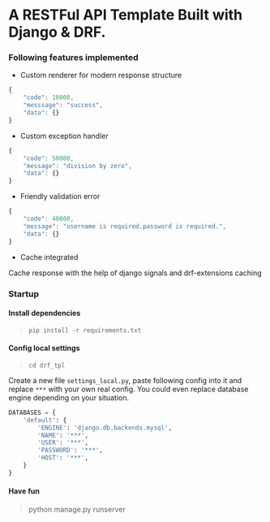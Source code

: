 # A RESTFul API Template Built with Django & DRF.


### Following features implemented

- Custom renderer for modern response structure
```javascript
{
    "code": 10000,
    "messsage": "success",
    "data": {}
}
```

- Custom exception handler
```javascript
{
    "code": 50000,
    "message": "division by zero",
    "data": {}
}
```

- Friendly validation error
```javascript
{
    "code": 40000,
    "message": "username is required.password is required.",
    "data": {}
}
```

- Cache integrated

Cache response with the help of django signals and drf-extensions caching


### Startup
#### Install dependencies
> ```pip install -r requirements.txt```

#### Config local settings
> ```cd drf_tpl```

Create a new file `settings_local.py`, paste following config into it and replace `***` with your own real config. You could even replace database engine depending on your situation.
```Python
DATABASES = {
    'default': {
        'ENGINE': 'django.db.backends.mysql',
        'NAME': '***',
        'USER': '***',
        'PASSWORD': '***',
        'HOST': '***',
    }
}
```
#### Have fun
> python manage.py runserver